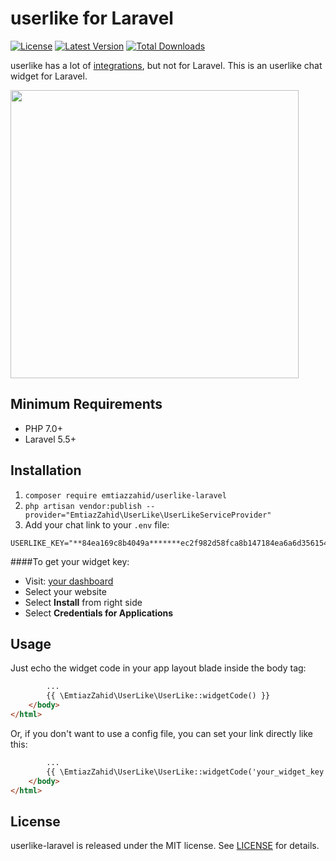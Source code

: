 # userlike for Laravel

<p>
    <a href="https://packagist.org/packages/emtiazzahid/userlike-laravel"><img src="https://img.shields.io/packagist/l/emtiazzahid/userlike-laravel" alt="License"></a>
    <a href="https://packagist.org/packages/emtiazzahid/userlike-laravel"><img src="https://img.shields.io/packagist/v/emtiazzahid/userlike-laravel" alt="Latest Version"></a>
    <a href="https://packagist.org/packages/emtiazzahid/userlike-laravel"><img src="https://img.shields.io/packagist/dt/emtiazzahid/userlike-laravel" alt="Total Downloads"></a>
</p>

userlike has a lot of [integrations](https://www.userlike.com/en/addons), but not for Laravel. This is an userlike chat widget for Laravel.

<p>
    <a href="https://www.userlike.com" target="_blank">
        <img src="https://user-images.githubusercontent.com/10188029/135655361-2185e15b-5944-44bf-8cd6-ecfbd13596a8.png" height="461">
    </a>
</p>

## Minimum Requirements

- PHP 7.0+
- Laravel 5.5+

## Installation

1. `composer require emtiazzahid/userlike-laravel`
2. `php artisan vendor:publish --provider="EmtiazZahid\UserLike\UserLikeServiceProvider"`
3. Add your chat link to your `.env` file:

```
USERLIKE_KEY="**84ea169c8b4049a*******ec2f982d58fca8b147184ea6a6d356154036****"
```
####To get your widget key:
- Visit: [your dashboard](https://www.userlike.com/en/dashboard/um/config/um_widget/overview)
- Select your website
- Select **Install** from right side
- Select **Credentials for Applications**

## Usage

Just echo the widget code in your app layout blade inside the body tag:

```html
        ...
        {{ \EmtiazZahid\UserLike\UserLike::widgetCode() }}
    </body>
</html>
```

Or, if you don't want to use a config file, you can set your link directly like this:

```html
        ...
        {{ \EmtiazZahid\UserLike\UserLike::widgetCode('your_widget_key') }}
    </body>
</html>
```

## License

userlike-laravel is released under the MIT license. See [LICENSE](https://github.com/emtiazzahid/userlike-laravel/blob/master/LICENSE) for details.

